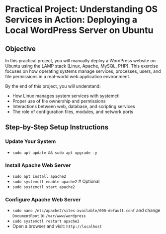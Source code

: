 # Practical Project: Understanding OS Services in Action: Deploying a Local WordPress Server on Ubuntu

## Objective
In this practical project, you will manually deploy a WordPress website on Ubuntu using the LAMP stack (Linux, Apache, MySQL, PHP). This exercise focuses on how operating systems manage services, processes, users, and file permissions in a real-world web application environment.

By the end of this project, you will understand:
  - How Linux manages system services with systemctl
  - Proper use of file ownership and permissions
  - Interactions between web, database, and scripting services
  - The role of configuration files, modules, and network ports

## Step-by-Step Setup Instructions
### Update Your System
  - `sudo apt update && sudo apt upgrade -y`

### Install Apache Web Server
  - `sudo apt install apache2`
  - `sudo systemctl enable apache2` # Optional
  - `sudo systemctl start apache2`

### Configure Apache Web Server
  - `sudo nano /etc/apache2/sites-available/000-default.conf` and change `DocumentRoot` to `/var/www/wordpress`
  - `sudo systemctl restart apache2`
  - Open a browser and visit: `http://localhost`
